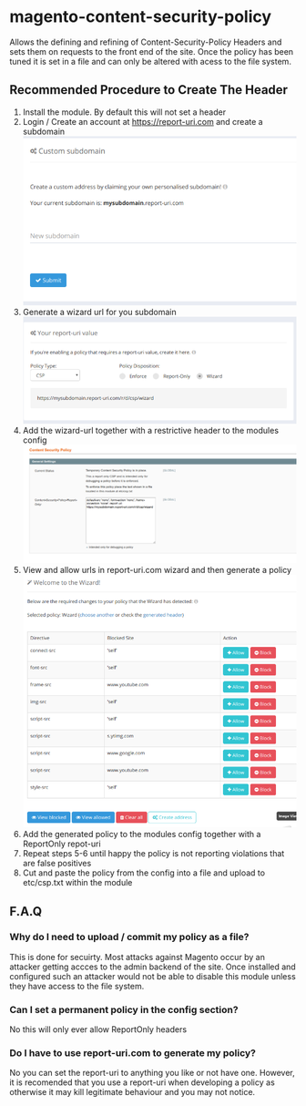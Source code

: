 # magento-content-security-policy

Allows the defining and refining of Content-Security-Policy Headers and sets them on requests to the front end of the site. Once the policy has been tuned it is set in a file and can only be altered with acess to the file system.

## Recommended Procedure to Create The Header

1. Install the module. By default this will not set a header
2. Login / Create an account at https://report-uri.com and create a subdomain
![alt text](screenshots/generating-a-subdomain.png "Generating a Subdomain")
3. Generate a wizard url for you subdomain
![alt text](screenshots/creating-a-wizzard-uri.png "Cretating a Wizard URI in Report-uri.com")
4. Add the wizard-url together with a restrictive header to the modules config
![alt text](screenshots/setting-temp-policy.png "Setting the policy in the model")
5. View and allow urls in report-uri.com wizard and then generate a policy
![alt text](screenshots/using-wizard.png "Using the Wizard in report-uri.com")
6. Add the generated policy to the modules config together with a ReportOnly repot-uri
7. Repeat steps 5-6 until happy the policy is not reporting violations that are false positives
8. Cut and paste the policy from the config into a file and upload to etc/csp.txt within the module

## F.A.Q

### Why do I need to upload / commit my policy as a file?

This is done for secuirty. Most attacks against Magento occur by an attacker getting accces to the admin backend of the site. Once installed and configured such an attacker would not be able to disable this module unless they have access to the file system.

### Can I set a permanent policy in the config section?

No this will only ever allow ReportOnly headers

### Do I have to use report-uri.com to generate my policy?

No you can set the report-uri to anything you like or not have one. However, it is recomended that you use a report-uri when developing a policy as otherwise it may kill legitimate behaviour and you may not notice.